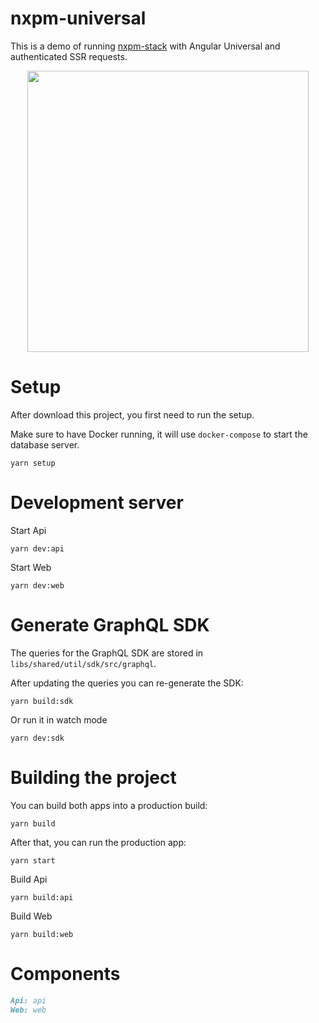 # nxpm-universal

This is a demo of running [nxpm-stack](https://github.com/nxpm/stack) with Angular Universal and authenticated SSR requests.

<p align="center"><img src="https://avatars.githubusercontent.com/u/65322676?v=4" width="450"></p>

# Setup

After download this project, you first need to run the setup.

Make sure to have Docker running, it will use `docker-compose` to start the database server.

```shell
yarn setup
```

# Development server

Start Api

```shell
yarn dev:api
```

Start Web

```shell
yarn dev:web
```

# Generate GraphQL SDK

The queries for the GraphQL SDK are stored in `libs/shared/util/sdk/src/graphql`.

After updating the queries you can re-generate the SDK:

```shell
yarn build:sdk
```

Or run it in watch mode

```shell
yarn dev:sdk
```

# Building the project

You can build both apps into a production build:

```shell
yarn build
```

After that, you can run the production app:

```shell
yarn start
```

Build Api

```shell
yarn build:api
```

Build Web

```shell
yarn build:web
```

# Components

```markdown
Api: api
Web: web
```
